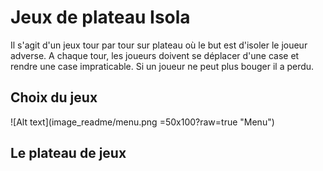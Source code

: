 # Jeux de plateau Isola

Il s'agit d'un jeux tour par tour sur plateau où le but est d'isoler le joueur adverse. A chaque tour, les joueurs doivent se déplacer d'une case et rendre une case impraticable. Si un joueur ne peut plus bouger il a perdu.

## Choix du jeux

![Alt text](image_readme/menu.png =50x100?raw=true "Menu")

## Le plateau de jeux
